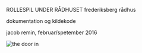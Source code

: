 ROLLESPIL UNDER RÅDHUSET
frederiksberg rådhus

dokumentation og kildekode

jacob remin, februar/spetember 2016

![the door in](/documentatio/door.png)
